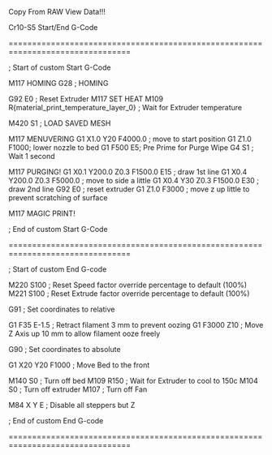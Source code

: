 Copy From RAW View Data!!!

Cr10-S5 Start/End G-Code

================================================================================

; Start of custom Start G-Code

M117 HOMING
G28 ; HOMING

G92 E0 ; Reset Extruder
M117 SET HEAT
M109 R{material_print_temperature_layer_0} ; Wait for Extruder temperature

M420 S1 ; LOAD SAVED MESH

M117 MENUVERING
G1 X1.0 Y20  F4000.0 ; move to start position
G1 Z1.0 F1000; lower nozzle to bed
G1  F500 E5; Pre Prime for Purge Wipe
G4 S1 ; Wait 1 second

M117 PURGING!
G1 X0.1 Y200.0 Z0.3 F1500.0 E15 ; draw 1st line
G1 X0.4 Y200.0 Z0.3 F5000.0 ; move to side a little
G1 X0.4 Y30 Z0.3 F1500.0 E30 ; draw 2nd line
G92 E0 ; reset extruder
G1 Z1.0 F3000 ; move z up little to prevent scratching of surface

M117 MAGIC PRINT!

; End of custom Start G-Code

================================================================================

; Start of custom End G-code

M220 S100 ; Reset Speed factor override percentage to default (100%)
M221 S100 ; Reset Extrude factor override percentage to default (100%)

G91 ; Set coordinates to relative

G1 F35 E-1.5 ; Retract filament 3 mm to prevent oozing
G1 F3000 Z10 ; Move Z Axis up 10 mm to allow filament ooze freely

G90 ; Set coordinates to absolute

G1 X20 Y20 F1000 ; Move Bed to the front

M140 S0 ; Turn off bed
M109 R150 ; Wait for Extruder to cool to 150c
M104 S0 ; Turn off extruder
M107 ; Turn off Fan

M84 X Y E ; Disable all steppers but Z

; End of custom End G-code

================================================================================
